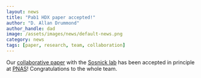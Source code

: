 ```yaml
---
layout: news
title: "Pab1 HDX paper accepted!"
author: "D. Allan Drummond"
author_handle: dad
image: /assets/images/news/default-news.png
category: news
tags: [paper, research, team, collaboration]
---
```

Our [collaborative paper][2] with the [Sosnick lab][1] has been accepted in principle at [PNAS](http://pnas.org)! Congratulations to the whole team.

[1]: https://sosnick.uchicago.edu/index.html
[2]: papers/paper/sequential-activation-pab1-condensation
